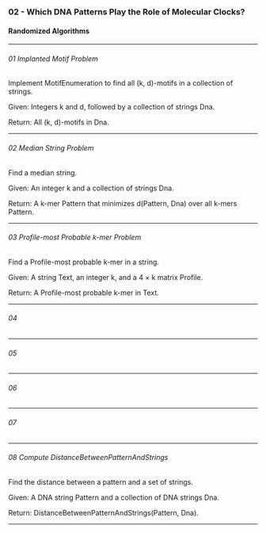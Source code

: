 ### 02 - Which DNA Patterns Play the Role of Molecular Clocks?

#### Randomized Algorithms
___
###### 01 Implanted Motif Problem

Implement MotifEnumeration to find all (k, d)-motifs in a collection of strings.

Given: Integers k and d, followed by a collection of strings Dna.

Return: All (k, d)-motifs in Dna.
___
###### 02 Median String Problem

Find a median string.

Given: An integer k and a collection of strings Dna.

Return: A k-mer Pattern that minimizes d(Pattern, Dna) over all k-mers Pattern.
___
###### 03 Profile-most Probable k-mer Problem

Find a Profile-most probable k-mer in a string.

Given: A string Text, an integer k, and a 4 × k matrix Profile.

Return: A Profile-most probable k-mer in Text.
___
###### 04
___
###### 05
___
###### 06
___
###### 07
___
###### 08 Compute DistanceBetweenPatternAndStrings

Find the distance between a pattern and a set of strings.

Given: A DNA string Pattern and a collection of DNA strings Dna.

Return: DistanceBetweenPatternAndStrings(Pattern, Dna).
___